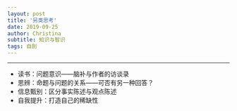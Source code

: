 ```yaml
---
layout: post
title: '另类思考'
date: 2019-09-25
author: Christina
subtitle: 知识与智识
tags: 自剖
---
```


---

* 读书：问题意识——脑补与作者的访谈录
* 思辨：命题与问题的关系——可否有另一种回答？
* 信息甄别：区分事实陈述与观点陈述
* 自我提升：打造自己的稀缺性































